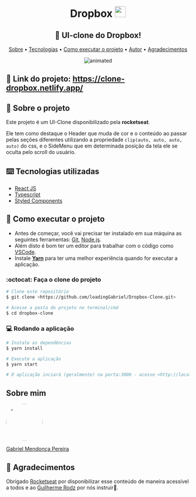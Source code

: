 <h1 align="center">Dropbox <img height="30" src="https://user-images.githubusercontent.com/49095200/90314538-daa23b00-deea-11ea-9a70-bbf279de9996.png" /></h1>

<h2 align="center"> 👬 UI-clone do Dropbox!</h2>
<p align="center">
 <a href="#-sobre-o-projeto">Sobre</a> •
 <a href="">Tecnologias</a> • 
 <a href="#-como-executar-o-projeto">Como executar o projeto</a> • 
 <a href="#sobre-mim">Autor</a> • 
 <a href="">Agradecimentos</a>
</p>

<p align="center">
  <img src="https://user-images.githubusercontent.com/49095200/90315333-15a76d00-def1-11ea-9095-37f1ccde3c41.gif" alt="animated" />
</p>

## 🎯 Link do projeto: https://clone-dropbox.netlify.app/

## 💬 Sobre o projeto
Este projeto é um UI-Clone disponibilizado pela **rocketseat**.

Ele tem como destaque o Header que muda de cor e o conteúdo ao passar pelas seções diferentes utilizando a propriedade ```clip(auto, auto, auto, auto)``` do css, e o SideMenu que em determinada posição da tela ele se oculta pelo scroll do usuário.

## ⌨️ Tecnologias utilizadas
* [React JS](https://pt-br.reactjs.org)
* [Typescript](https://www.typescriptlang.org/)
* [Styled Components](https://styled-components.com/)

## 🚀 Como executar o projeto

- Antes de começar, você vai precisar ter instalado em sua máquina as seguintes ferramentas: [Git](https://git-scm.com), [Node.js](https://nodejs.org/en/). 
- Além disto é bom ter um editor para trabalhar com o código como [VSCode](https://code.visualstudio.com/).
- Instale **[Yarn](https://yarnpkg.com/)** para ter uma melhor experiência quando for executar a aplicação.

### :octocat: Faça o clone do projeto

```bash
# Clone este repositório
$ git clone <https://github.com/loadingGabriel/Dropbox-Clone.git>

# Acesse a pasta do projeto no terminal/cmd
$ cd dropbox-clone

```

### 💻 Rodando a aplicação
```bash
# Instale as dependências
$ yarn install

# Execute a aplicação 
$ yarn start

# O aplicação inciará (geralmente) na porta:3000 - acesse <http://localhost:3000>
```

## Sobre mim
<a href="https://www.linkedin.com/in/gabriel-mendonca-pereira/">
 <img style="border-radius:50%" width="100px; "src="https://avatars0.githubusercontent.com/u/49095200?s=460&u=27a77c43fff5eab61be02a3fedfd7db554145981&v=4"/>
 <p>Gabriel Mendonça Pereira</p>
</a>

## 💜 Agradecimentos
Obrigado [Rocketseat](https://github.com/Rocketseat) por disponibilizar esse conteúdo de maneira acessível a todos e ao [Guilherme Rodz](https://github.com/guilhermerodz) por nós instruir🚀.

